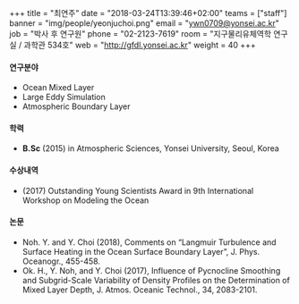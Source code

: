 +++
title = "최연주"
date = "2018-03-24T13:39:46+02:00"
teams = ["staff"]
banner = "img/people/yeonjuchoi.png"
email = "ywn0709@yonsei.ac.kr"
job = "박사 후 연구원"
phone = "02-2123-7619"
room = "지구물리유체역학 연구실 / 과학관 534호"
web = "http://gfdl.yonsei.ac.kr"
weight = 40
+++

#### 연구분야
+ Ocean Mixed Layer
+ Large Eddy Simulation
+ Atmospheric Boundary Layer

#### 학력
+ **B.Sc** (2015) in Atmospheric Sciences, Yonsei University, Seoul, Korea

#### 수상내역
 + (2017) Outstanding Young Scientists Award in 9th International Workshop on Modeling the Ocean

#### 논문
+ Noh. Y. and Y. Choi (2018), Comments on “Langmuir Turbulence and Surface Heating in the Ocean Surface Boundary Layer”, J. Phys. Oceanogr., 455-458.
+ Ok. H., Y. Noh, and Y. Choi (2017), Influence of Pycnocline Smoothing and Subgrid-Scale Variability of Density Profiles on the Determination of Mixed Layer Depth, J. Atmos. Oceanic Technol., 34, 2083-2101.
